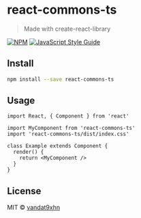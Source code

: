 # react-commons-ts

> Made with create-react-library

[![NPM](https://img.shields.io/npm/v/react-commons-ts.svg)](https://www.npmjs.com/package/react-commons-ts) [![JavaScript Style Guide](https://img.shields.io/badge/code_style-standard-brightgreen.svg)](https://standardjs.com)

## Install

```bash
npm install --save react-commons-ts
```

## Usage

```tsx
import React, { Component } from 'react'

import MyComponent from 'react-commons-ts'
import 'react-commons-ts/dist/index.css'

class Example extends Component {
  render() {
    return <MyComponent />
  }
}
```

## License

MIT © [vandat9xhn](https://github.com/vandat9xhn)
